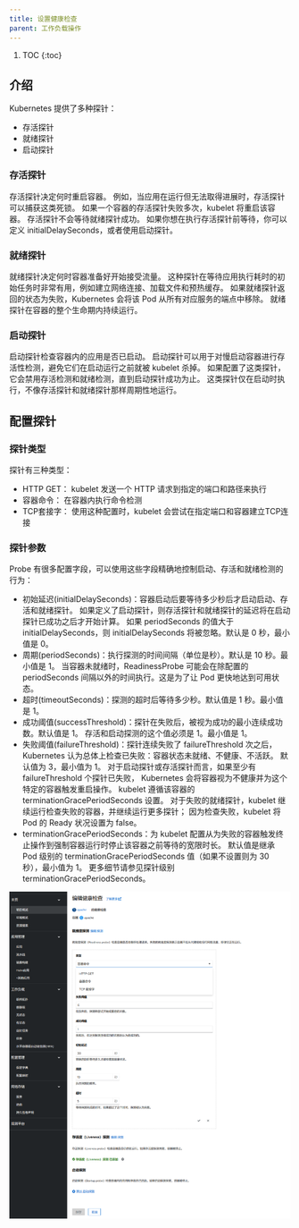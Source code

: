 ```yaml
---
title: 设置健康检查
parent: 工作负载操作
---
```



1. TOC
{:toc}

## 介绍

Kubernetes 提供了多种探针：

- 存活探针
- 就绪探针
- 启动探针

### 存活探针
存活探针决定何时重启容器。 例如，当应用在运行但无法取得进展时，存活探针可以捕获这类死锁。
如果一个容器的存活探针失败多次，kubelet 将重启该容器。
存活探针不会等待就绪探针成功。 如果你想在执行存活探针前等待，你可以定义 initialDelaySeconds，或者使用启动探针。

###  就绪探针
就绪探针决定何时容器准备好开始接受流量。 这种探针在等待应用执行耗时的初始任务时非常有用，例如建立网络连接、加载文件和预热缓存。
如果就绪探针返回的状态为失败，Kubernetes 会将该 Pod 从所有对应服务的端点中移除。
就绪探针在容器的整个生命期内持续运行。

### 启动探针
启动探针检查容器内的应用是否已启动。 启动探针可以用于对慢启动容器进行存活性检测，避免它们在启动运行之前就被 kubelet 杀掉。
如果配置了这类探针，它会禁用存活检测和就绪检测，直到启动探针成功为止。
这类探针仅在启动时执行，不像存活探针和就绪探针那样周期性地运行。



## 配置探针

### 探针类型

探针有三种类型：

- HTTP GET： kubelet 发送一个 HTTP 请求到指定的端口和路径来执行
- 容器命令： 在容器内执行命令检测
- TCP套接字： 使用这种配置时，kubelet 会尝试在指定端口和容器建立TCP连接

### 探针参数
Probe 有很多配置字段，可以使用这些字段精确地控制启动、存活和就绪检测的行为：

- 初始延迟(initialDelaySeconds)：容器启动后要等待多少秒后才启动启动、存活和就绪探针。 如果定义了启动探针，则存活探针和就绪探针的延迟将在启动探针已成功之后才开始计算。 如果 periodSeconds 的值大于 initialDelaySeconds，则 initialDelaySeconds 将被忽略。默认是 0 秒，最小值是 0。
- 周期(periodSeconds)：执行探测的时间间隔（单位是秒）。默认是 10 秒。最小值是 1。 当容器未就绪时，ReadinessProbe 可能会在除配置的 periodSeconds 间隔以外的时间执行。这是为了让 Pod 更快地达到可用状态。
- 超时(timeoutSeconds)：探测的超时后等待多少秒。默认值是 1 秒。最小值是 1。
- 成功阈值(successThreshold)：探针在失败后，被视为成功的最小连续成功数。默认值是 1。 存活和启动探测的这个值必须是 1。最小值是 1。
- 失败阈值(failureThreshold)：探针连续失败了 failureThreshold 次之后， Kubernetes 认为总体上检查已失败：容器状态未就绪、不健康、不活跃。 默认值为 3，最小值为 1。 对于启动探针或存活探针而言，如果至少有 failureThreshold 个探针已失败， Kubernetes 会将容器视为不健康并为这个特定的容器触发重启操作。 kubelet 遵循该容器的 terminationGracePeriodSeconds 设置。 对于失败的就绪探针，kubelet 继续运行检查失败的容器，并继续运行更多探针； 因为检查失败，kubelet 将 Pod 的 Ready 状况设置为 false。
- terminationGracePeriodSeconds：为 kubelet 配置从为失败的容器触发终止操作到强制容器运行时停止该容器之前等待的宽限时长。 默认值是继承 Pod 级别的 terminationGracePeriodSeconds 值（如果不设置则为 30 秒），最小值为 1。 更多细节请参见探针级别 terminationGracePeriodSeconds。

![](imgs/edit-health-checks.png)



